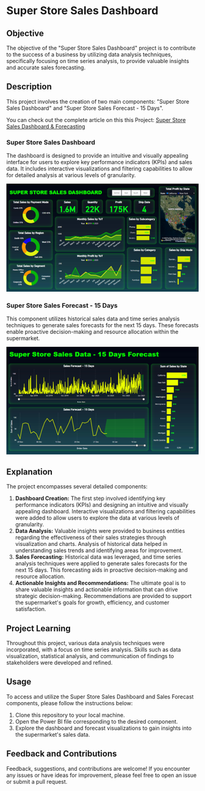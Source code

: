 # Super Store Sales Dashboard

## Objective
The objective of the "Super Store Sales Dashboard" project is to contribute to the success of a business by utilizing data analysis techniques, specifically focusing on time series analysis, to provide valuable insights and accurate sales forecasting.

## Description
This project involves the creation of two main components: "Super Store Sales Dashboard" and "Super Store Sales Forecast - 15 Days".

You can check out the complete article on this this Project: [Super Store Sales Dashboard & Forecasting](https://nsworldinfo.medium.com/super-store-sales-dashboard-forecasting-b2252da4f726)

### Super Store Sales Dashboard
The dashboard is designed to provide an intuitive and visually appealing interface for users to explore key performance indicators (KPIs) and sales data. It includes interactive visualizations and filtering capabilities to allow for detailed analysis at various levels of granularity.

![Super Store Sales Dashboard](https://github.com/nibeditans/Super-Store-Sales-Dashboard/blob/main/Super%20Store%20Sales%20Report.png)

### Super Store Sales Forecast - 15 Days
This component utilizes historical sales data and time series analysis techniques to generate sales forecasts for the next 15 days. These forecasts enable proactive decision-making and resource allocation within the supermarket.

![Super Store Sales Forecast - 15 Days](https://github.com/nibeditans/Super-Store-Sales-Dashboard/blob/main/Super%20Store%20-%2015%20Days%20Sales%20Forecast.png)

## Explanation
The project encompasses several detailed components:
1. **Dashboard Creation:** The first step involved identifying key performance indicators (KPIs) and designing an intuitive and visually appealing dashboard. Interactive visualizations and filtering capabilities were added to allow users to explore the data at various levels of granularity.
2. **Data Analysis:** Valuable insights were provided to business entities regarding the effectiveness of their sales strategies through visualization and charts. Analysis of historical data helped in understanding sales trends and identifying areas for improvement.
3. **Sales Forecasting:** Historical data was leveraged, and time series analysis techniques were applied to generate sales forecasts for the next 15 days. This forecasting aids in proactive decision-making and resource allocation.
4. **Actionable Insights and Recommendations:** The ultimate goal is to share valuable insights and actionable information that can drive strategic decision-making. Recommendations are provided to support the supermarket's goals for growth, efficiency, and customer satisfaction.


## Project Learning
Throughout this project, various data analysis techniques were incorporated, with a focus on time series analysis. Skills such as data visualization, statistical analysis, and communication of findings to stakeholders were developed and refined.

## Usage
To access and utilize the Super Store Sales Dashboard and Sales Forecast components, please follow the instructions below:

1. Clone this repository to your local machine.
2. Open the Power BI file corresponding to the desired component.
3. Explore the dashboard and forecast visualizations to gain insights into the supermarket's sales data.

## Feedback and Contributions
Feedback, suggestions, and contributions are welcome! If you encounter any issues or have ideas for improvement, please feel free to open an issue or submit a pull request.
